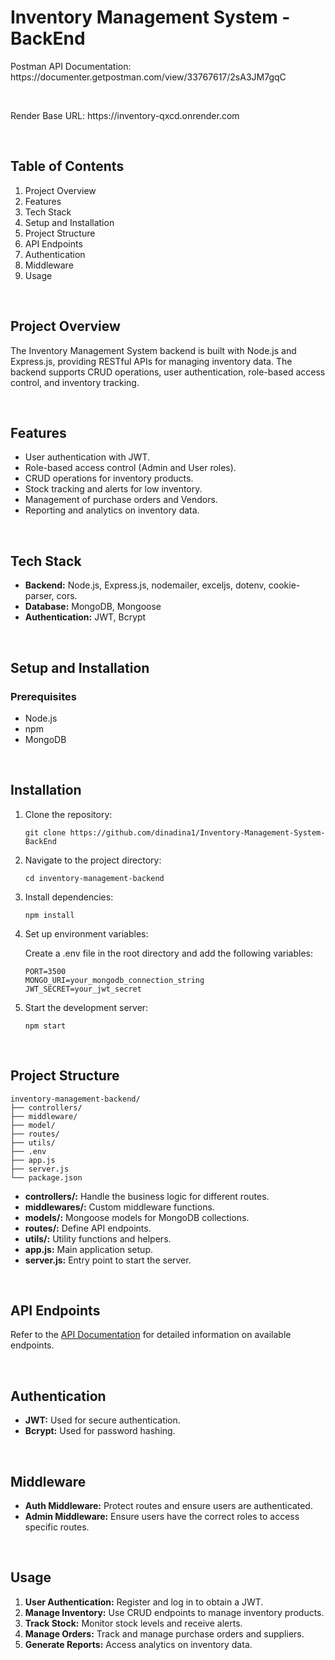 # Inventory Management System -BackEnd

<p>Postman API Documentation: https://documenter.getpostman.com/view/33767617/2sA3JM7gqC</p>
<br>
<p>Render Base URL: https://inventory-qxcd.onrender.com</p>

<br>

## Table of Contents
<ol>
  <li>Project Overview</li>
  <li>Features</li>
  <li>Tech Stack</li>
  <li>Setup and Installation</li>
  <li>Project Structure</li>
  <li>API Endpoints</li>
  <li>Authentication</li>
  <li>Middleware</li>
  <li>Usage</li>
</ol>

<br>

## Project Overview

<p>The Inventory Management System backend is built with Node.js and Express.js, providing RESTful APIs for managing inventory data. The backend supports CRUD operations, user authentication, role-based access control, and inventory tracking.</p>

<br>

## Features

<ul>
  <li>User authentication with JWT.</li>
  <li>Role-based access control (Admin and User roles).</li>
  <li>CRUD operations for inventory products.</li>
  <li>Stock tracking and alerts for low inventory.</li>
  <li>Management of purchase orders and Vendors.</li>
  <li>Reporting and analytics on inventory data.</li>
</ul>

<br>

## Tech Stack

<ul>
  <li><strong>Backend:</strong> Node.js, Express.js, nodemailer, exceljs, dotenv, cookie-parser, cors.</li>
  <li><b>Database:</b> MongoDB, Mongoose</li>
  <li><b>Authentication:</b> JWT, Bcrypt</li>
</ul>

<br>

## Setup and Installation
### Prerequisites

<ul>
  <li>Node.js</li>
  <li>npm</li>
  <li>MongoDB</li>
</ul>

<br>

## Installation

<ol>
  <li>Clone the repository:</li>

  ```
git clone https://github.com/dinadina1/Inventory-Management-System-BackEnd
```

<li>Navigate to the project directory:</li>

```
cd inventory-management-backend
```

<li>Install dependencies:</li>

```
npm install
```

<li>Set up environment variables:</li>
<p>Create a .env file in the root directory and add the following variables:</p>

```
PORT=3500
MONGO_URI=your_mongodb_connection_string
JWT_SECRET=your_jwt_secret

```

<li>Start the development server:</li>

```
npm start
```

</ol>

<br>

## Project Structure

```
inventory-management-backend/
├── controllers/
├── middleware/
├── model/
├── routes/
├── utils/
├── .env
├── app.js
├── server.js
└── package.json

```
<ul>
  <li><b>controllers/:</b> Handle the business logic for different routes.</li>
  <li><b>middlewares/:</b> Custom middleware functions.</li>
  <li><b>models/:</b> Mongoose models for MongoDB collections.</li>
  <li><b>routes/:</b> Define API endpoints.</li>
  <li><b>utils/:</b> Utility functions and helpers.</li>
  <li><b>app.js:</b> Main application setup.</li>
  <li><b>server.js:</b> Entry point to start the server.</li>
</ul>

<br>

## API Endpoints

<p>Refer to the <a href="https://documenter.getpostman.com/view/33767617/2sA3JM7gqC" target="_blank">API Documentation</a> for detailed information on available endpoints.</p>

<br>

## Authentication

<ul>
  <li><b>JWT:</b></b> Used for secure authentication.</li>
  <li><b>Bcrypt:</b> Used for password hashing.</li>
</ul>

<br>

## Middleware

<ul>
  <li><b>Auth Middleware:</b> Protect routes and ensure users are authenticated.</li>
  <li><b>Admin Middleware:</b> Ensure users have the correct roles to access specific routes.
</li>
</ul>

<br>

## Usage

<ol>
  <li><b>User Authentication:</b> Register and log in to obtain a JWT.</li>
  <li><b>Manage Inventory:</b> Use CRUD endpoints to manage inventory products.</li>
  <li><b>Track Stock:</b> Monitor stock levels and receive alerts.</li>
  <li><b>Manage Orders:</b> Track and manage purchase orders and suppliers.</li>
    <li><b>Generate Reports:</b> Access analytics on inventory data.</li>
</ol>




